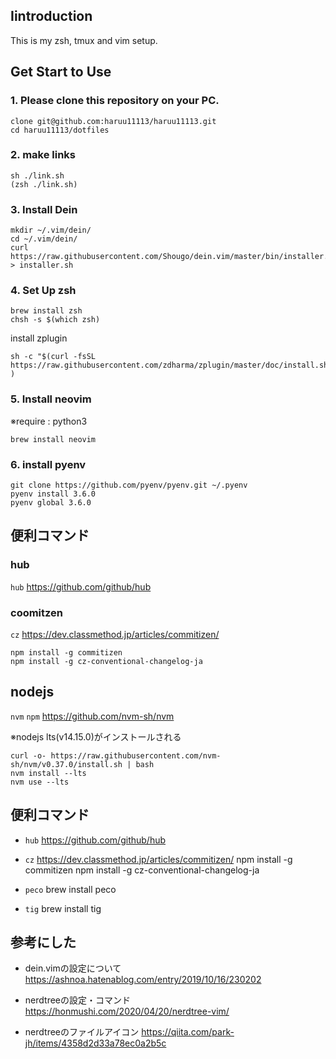 ## Iintroduction
This is my zsh, tmux and vim setup.


## Get Start to Use
### 1. Please clone this repository on your PC.
```
clone git@github.com:haruu11113/haruu11113.git
cd haruu11113/dotfiles
```


### 2. make links
```
sh ./link.sh
(zsh ./link.sh)
```


### 3. Install Dein
```
mkdir ~/.vim/dein/
cd ~/.vim/dein/
curl https://raw.githubusercontent.com/Shougo/dein.vim/master/bin/installer.sh > installer.sh
```


### 4. Set Up zsh
```
brew install zsh
chsh -s $(which zsh)
```

install zplugin
```
sh -c "$(curl -fsSL https://raw.githubusercontent.com/zdharma/zplugin/master/doc/install.sh)" )
```


### 5. Install neovim
※require : python3
```
brew install neovim
```


### 6. install pyenv
```
git clone https://github.com/pyenv/pyenv.git ~/.pyenv
pyenv install 3.6.0
pyenv global 3.6.0
```


## 便利コマンド
### hub
```hub```
https://github.com/github/hub 


### coomitzen
```cz```
https://dev.classmethod.jp/articles/commitizen/
```
npm install -g commitizen
npm install -g cz-conventional-changelog-ja
```


## nodejs
```nvm```
```npm```
https://github.com/nvm-sh/nvm

※nodejs lts(v14.15.0)がインストールされる
```
curl -o- https://raw.githubusercontent.com/nvm-sh/nvm/v0.37.0/install.sh | bash
nvm install --lts
nvm use --lts
```


## 便利コマンド
- ```hub```
https://github.com/github/hub

- ```cz```
https://dev.classmethod.jp/articles/commitizen/
npm install -g commitizen
npm install -g cz-conventional-changelog-ja

- ```peco```
brew install peco

- ```tig```
brew install tig


## 参考にした
- dein.vimの設定について
https://ashnoa.hatenablog.com/entry/2019/10/16/230202

- nerdtreeの設定・コマンド  
https://honmushi.com/2020/04/20/nerdtree-vim/  

- nerdtreeのファイルアイコン
https://qiita.com/park-jh/items/4358d2d33a78ec0a2b5c

